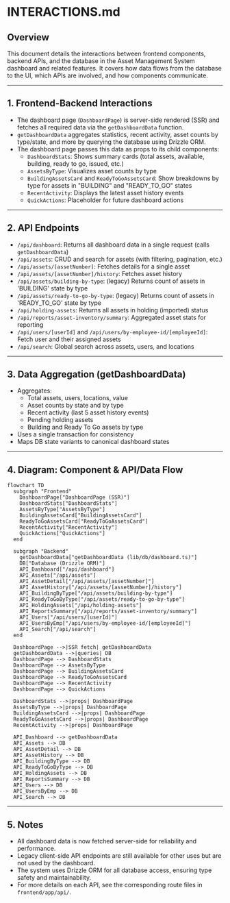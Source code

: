 # INTERACTIONS.md

## Overview

This document details the interactions between frontend components, backend APIs, and the database in the Asset Management System dashboard and related features. It covers how data flows from the database to the UI, which APIs are involved, and how components communicate.

---

## 1. Frontend-Backend Interactions

- The dashboard page (`DashboardPage`) is server-side rendered (SSR) and fetches all required data via the `getDashboardData` function.
- `getDashboardData` aggregates statistics, recent activity, asset counts by type/state, and more by querying the database using Drizzle ORM.
- The dashboard page passes this data as props to its child components:
  - `DashboardStats`: Shows summary cards (total assets, available, building, ready to go, issued, etc.)
  - `AssetsByType`: Visualizes asset counts by type
  - `BuildingAssetsCard` and `ReadyToGoAssetsCard`: Show breakdowns by type for assets in "BUILDING" and "READY_TO_GO" states
  - `RecentActivity`: Displays the latest asset history events
  - `QuickActions`: Placeholder for future dashboard actions

---

## 2. API Endpoints

- `/api/dashboard`: Returns all dashboard data in a single request (calls `getDashboardData`)
- `/api/assets`: CRUD and search for assets (with filtering, pagination, etc.)
- `/api/assets/[assetNumber]`: Fetches details for a single asset
- `/api/assets/[assetNumber]/history`: Fetches asset history
- `/api/assets/building-by-type`: (legacy) Returns count of assets in 'BUILDING' state by type
- `/api/assets/ready-to-go-by-type`: (legacy) Returns count of assets in 'READY_TO_GO' state by type
- `/api/holding-assets`: Returns all assets in holding (imported) status
- `/api/reports/asset-inventory/summary`: Aggregated asset stats for reporting
- `/api/users/[userId]` and `/api/users/by-employee-id/[employeeId]`: Fetch user and their assigned assets
- `/api/search`: Global search across assets, users, and locations

---

## 3. Data Aggregation (getDashboardData)

- Aggregates:
  - Total assets, users, locations, value
  - Asset counts by state and by type
  - Recent activity (last 5 asset history events)
  - Pending holding assets
  - Building and Ready To Go assets by type
- Uses a single transaction for consistency
- Maps DB state variants to canonical dashboard states

---

## 4. Diagram: Component & API/Data Flow

```mermaid
flowchart TD
  subgraph "Frontend"
    DashboardPage["DashboardPage (SSR)"]
    DashboardStats["DashboardStats"]
    AssetsByType["AssetsByType"]
    BuildingAssetsCard["BuildingAssetsCard"]
    ReadyToGoAssetsCard["ReadyToGoAssetsCard"]
    RecentActivity["RecentActivity"]
    QuickActions["QuickActions"]
  end

  subgraph "Backend"
    getDashboardData["getDashboardData (lib/db/dashboard.ts)"]
    DB["Database (Drizzle ORM)"]
    API_Dashboard["/api/dashboard"]
    API_Assets["/api/assets"]
    API_AssetDetail["/api/assets/[assetNumber]"]
    API_AssetHistory["/api/assets/[assetNumber]/history"]
    API_BuildingByType["/api/assets/building-by-type"]
    API_ReadyToGoByType["/api/assets/ready-to-go-by-type"]
    API_HoldingAssets["/api/holding-assets"]
    API_ReportsSummary["/api/reports/asset-inventory/summary"]
    API_Users["/api/users/[userId]"]
    API_UsersByEmp["/api/users/by-employee-id/[employeeId]"]
    API_Search["/api/search"]
  end

  DashboardPage -->|SSR fetch| getDashboardData
  getDashboardData -->|queries| DB
  DashboardPage --> DashboardStats
  DashboardPage --> AssetsByType
  DashboardPage --> BuildingAssetsCard
  DashboardPage --> ReadyToGoAssetsCard
  DashboardPage --> RecentActivity
  DashboardPage --> QuickActions

  DashboardStats -->|props| DashboardPage
  AssetsByType -->|props| DashboardPage
  BuildingAssetsCard -->|props| DashboardPage
  ReadyToGoAssetsCard -->|props| DashboardPage
  RecentActivity -->|props| DashboardPage

  API_Dashboard --> getDashboardData
  API_Assets --> DB
  API_AssetDetail --> DB
  API_AssetHistory --> DB
  API_BuildingByType --> DB
  API_ReadyToGoByType --> DB
  API_HoldingAssets --> DB
  API_ReportsSummary --> DB
  API_Users --> DB
  API_UsersByEmp --> DB
  API_Search --> DB
```

---

## 5. Notes

- All dashboard data is now fetched server-side for reliability and performance.
- Legacy client-side API endpoints are still available for other uses but are not used by the dashboard.
- The system uses Drizzle ORM for all database access, ensuring type safety and maintainability.
- For more details on each API, see the corresponding route files in `frontend/app/api/`. 
